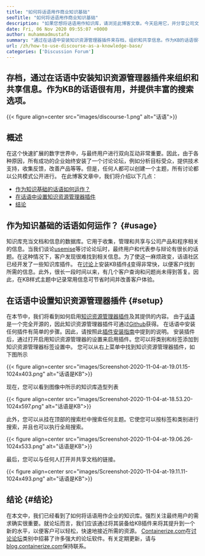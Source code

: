```yaml
---
title: "如何将话语用作商业知识基础" 
seoTitle: "如何将话语用作商业知识基础" 
description: "如果您想将话语用作知识库，请浏览此博客文章。今天启用它，并分享公司文档的现场版本" 
date: Fri, 06 Nov 2020 09:55:07 +0000
author: muhammadmustafa
summary: "通过在话语中安装知识资源管理器插件来存档，组织和共享信息。作为KB的话语很有用，并提供丰富的搜索选项。" 
url: /zh/how-to-use-discourse-as-a-knowledge-base/
categories: ['Discussion Forum']
---
```


## 存档，通过在话语中安装知识资源管理器插件来组织和共享信息。作为KB的话语很有用，并提供丰富的搜索选项。

{{< figure align=center src="images/discourse-1.png" alt="话语">}}


## 概述
在这个快速扩展的数字世界中，与最终用户进行双向互动非常重要。因此，由于各种原因，所有成功的企业始终安装了一个讨论论坛，例如分析目标受众，提供技术支持，收集反馈，改善产品等等。但是，任何人都可以创建一个主题，所有讨论都以公共模式公开进行。
在此博客文章中，我们将介绍以下几点：
  * [作为知识基础的话语如何运作？][1]
  * [在话语中设置知识资源管理器插件][2]
  * [结论][3]

## 作为知识基础的话语如何运作？ {#usage}

知识库充当文档和信息的数据库。它用于收集，管理和共享与公司产品和程序相关的信息。当我们谈论[usemise][4]等讨论论坛时，最终用户和代表参与辩论有很长的话题。在这种情况下，客户发现很难找到相关信息。为了使这一麻烦政变，话语社区已经开发了一些知识库插件。
在[讨论][4]上安装KB插件[4]变得非常快，以便客户找到所需的信息。此外，很长一段时间以来，有几个客户查询和问题尚未得到答复。因此，在KB样式主题中记录常用信息可节省时间并改善客户体验。

## 在话语中设置知识资源管理器插件 {#setup}

在本节中，我们将看到如何启用[知识资源管理器插件][5]及其提供的内容。
由于[话语][4]是一个完全开源的，因此知识资源管理器插件可通过[Github][5]获得。
在话语中安装任何插件有简单的步骤。因此，请按照此[插件安装指南][6]中提到的说明。
安装插件后，通过打开启用知识资源管理器的设置来启用插件。您可以将类别和标签添加到知识资源管理器标签设置中。
您可以从右上菜单中找到知识资源管理器插件，如下图所示

{{< figure align=center src="images/Screenshot-2020-11-04-at-19.01.15-1024x403.png" alt="话语是KB">}}

现在，您可以看到图像中所示的知识库造型列表

{{< figure align=center src="images/Screenshot-2020-11-04-at-18.53.20-1024x597.png" alt="话语是KB">}}

此外，您可以从挂在顶部的搜索栏中搜索任何主题。它使您可以按标签和类别进行搜索，并且也可以执行全局搜索。

{{< figure align=center src="images/Screenshot-2020-11-04-at-19.06.26-1024x533.png" alt="话语是KB">}}

最后，您可以与任何人打开并共享文档的链接。

{{< figure align=center src="images/Screenshot-2020-11-04-at-19.11.11-1024x493.png" alt="话语是KB">}}


## 结论  {#结论}

在本文中，我们已经看到了如何将话语用作企业的知识库。强烈关注最终用户的需求确实很重要。就论坛而言，我们应该通过将其装备给KB插件来将其提升到一个新的水平，以便客户可以轻松，快速地接近所需的资源。
[Containerize.com][7]在[讨论论坛][8]类别中招募了许多强大的论坛软件。有关定期更新，请与[blog.containerize.com][9]保持联系。



[1]: #usage
[2]: #setup
[3]: #Conclusion
[4]: https://products.containerize.com/discussion-forum/discourse
[5]: https://github.com/discourse/discourse-knowledge-explorer
[6]: https://meta.discourse.org/t/install-a-plugin/19157
[7]: https://www.containerize.com/
[8]: https://products.containerize.com/discussion-forum
[9]: https://blog.containerize.com/
